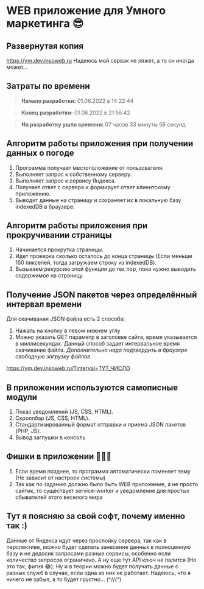 # WEB приложение для Умного маркетинга 😎

## Развернутая копия
https://ym.dev.insoweb.ru
Надеюсь мой сервак не ляжет, а то он иногда может...

## Затраты по времени
> **Начало разработки:** 01.06.2022 в 14:22:44

> **Конец разработки:** 01.06.2022 в 21:56:42

> **На разработку ушло времени:** 07 часов 33 минуты 58 секунд

## Алгоритм работы приложения при получении данных о погоде
1. Программа получает местоположение от пользователя.
2. Выполняет запрос к собственному серверу.
3. Выполняет запрос к сервису Яндекса.
4. Получает ответ с сервера и формирует ответ клиентскому приложению.
5. Выводит данные на страницу и сохраняет их в локальную базу indexedDB в браузере.

## Алгоритм работы приложения при прокручивании страницы
1. Начинается прокрутка страницы.
2. Идет проверка сколько осталось до конца страницы (Если меньше 150 пикселей, тогда загружаем строку из indexedDB).
3. Вызываем рекурсию этой функции до тех пор, пока нужно выводить содержимое на страницу.

## Получение JSON пакетов через определённый интервал времени
Для скачивания JSON файла есть 2 способа:
1. Нажать на кнопку в левом нижнем углу
2. Можно указать GET параметр в заголовке сайта, время указывается в миллисекундах. Данный способ задает интервальное время скачивание файла. 
*Дополнительно надо подтвердить в браузере свободную загрузку файлов*

<https://ym.dev.insoweb.ru/?interval=ТУТ_ЧИСЛО>  

## В приложении используются самописные модули
1. Показ уведомлений (JS, CSS, HTML).
2. Скроллбар (JS, CSS, HTML).
3. Стандартизированный формат отправки и приема JSON пакетов (PHP, JS).
4. Вывод заглушки в консоль

## Фишки в приложении 🎉🎉🎉
1. Если время позднее, то программа автоматически поменяет тему (Не зависит от настроек системы)
2. Так как по заданию должно было быть WEB приложение, а не просто сайтик, то существует service-worker и уведомление для простых обывателей этого веселого мира

## Тут я поясняю за свой софт, почему именно так :)
Данные от Яндекса идут через прослойку сервера, так как в перспективе, можно будет сделать занесение данных в полноценную базу и не дедосик запросами разные сервисы, особенно если количество запросов ограничено. А ну еще тут API ключ не палится (Но это так, фигня 😂). Ну и в теории можно будет получать данные с разных служб в случае, если одна из них не работает. Надеюсь, что я ничего не забыл, а то будет грустно... (^///^)

